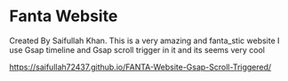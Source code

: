# Fanta Website
Created By Saifullah Khan. This is a very amazing and fanta_stic website I use Gsap timeline and Gsap scroll trigger in it and its seems very cool

https://saifullah72437.github.io/FANTA-Website-Gsap-Scroll-Triggered/
